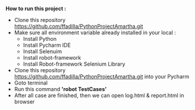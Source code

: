 **How to run this project :**

- Clone this repository https://github.com/ffadilla/PythonProjectAmartha.git
- Make sure all environment variable already installed in your local :
    - Install Python
    - Install Pycharm IDE
    - Install Selenuim
    - Install robot-framework
    - Install Robot-framework Selenium Library
- Clone this repository https://github.com/ffadilla/PythonProjectAmartha.git into your Pycharm
- Goto terminal
- Run this command **'robot TestCases'**
- After all case are finished, then we can open log.html & report.html in browser
      

